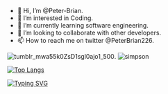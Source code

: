 - 👋 Hi, I’m @Peter-Brian.
- 👀 I’m interested in Coding.
- 🌱 I’m currently learning software engineering. 
- 💞️ I’m looking to collaborate with other developers.
- 📫 How to reach me on twitter @PeterBrian226.

<!---
Peter-Brian/Peter-Brian is a ✨ special ✨ repository because its `README.md` (this file) appears on your GitHub profile.
You can click the Preview link to take a look at your changes.
--->


![tumblr_mwa55k0ZsD1sgl0ajo1_500](https://user-images.githubusercontent.com/106863315/193553974-c536c555-3fe3-498c-a6f1-27454ed36915.gif).     ![simpson](https://user-images.githubusercontent.com/106863315/193556111-9862ea45-55a8-42e7-bdd3-ca84895bcffd.gif)


[![Top Langs](https://github-readme-stats.vercel.app/api/top-langs/?username=Peter-Brian&layout=compact)](https://github.com/Peter-Brian/github-readme-stats)



[![Typing SVG](https://readme-typing-svg.demolab.com/?lines=First+line+of+text;Second+line+of+text)](https://git.io/typing-svg)

